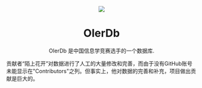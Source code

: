 <p align="center">
<img src="https://github.com/WZKSDN/OIer/raw/master/on_server/logo-white.png" />
</p>

<h1 align="center">OIerDb</h1>

<p align="center">OIerDb 是中国信息学竞赛选手的一个数据库.</p>

贡献者“陌上花开”对数据进行了人工的大量修改和完善，而由于没有GitHub账号未能显示在"Contributors"之列。但事实上，他对数据的完善和补充，项目做出贡献是巨大的。
